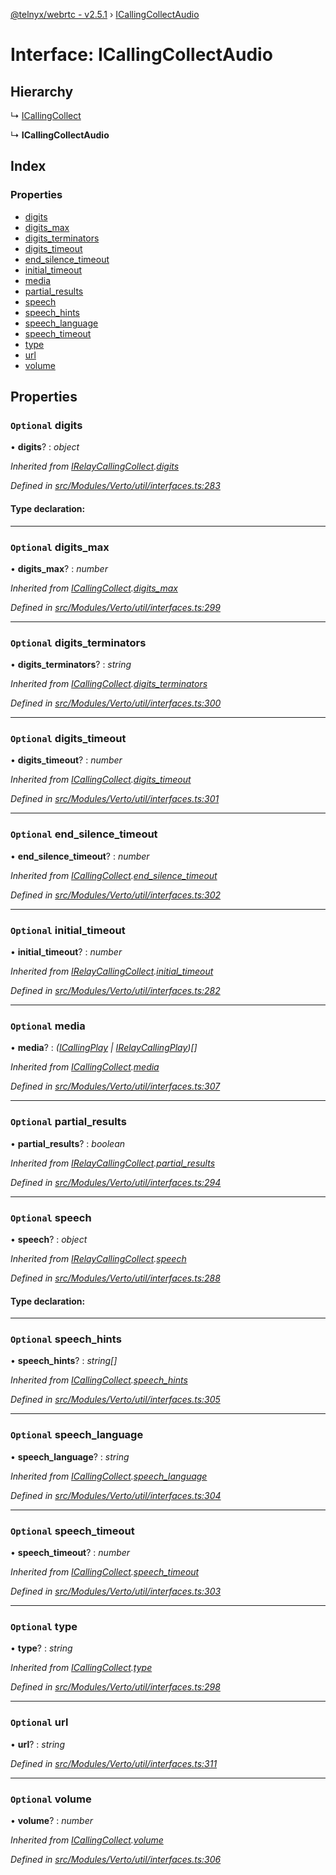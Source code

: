[@telnyx/webrtc - v2.5.1](../README.md) › [ICallingCollectAudio](icallingcollectaudio.md)

# Interface: ICallingCollectAudio

## Hierarchy

  ↳ [ICallingCollect](icallingcollect.md)

  ↳ **ICallingCollectAudio**

## Index

### Properties

* [digits](icallingcollectaudio.md#optional-digits)
* [digits_max](icallingcollectaudio.md#optional-digits_max)
* [digits_terminators](icallingcollectaudio.md#optional-digits_terminators)
* [digits_timeout](icallingcollectaudio.md#optional-digits_timeout)
* [end_silence_timeout](icallingcollectaudio.md#optional-end_silence_timeout)
* [initial_timeout](icallingcollectaudio.md#optional-initial_timeout)
* [media](icallingcollectaudio.md#optional-media)
* [partial_results](icallingcollectaudio.md#optional-partial_results)
* [speech](icallingcollectaudio.md#optional-speech)
* [speech_hints](icallingcollectaudio.md#optional-speech_hints)
* [speech_language](icallingcollectaudio.md#optional-speech_language)
* [speech_timeout](icallingcollectaudio.md#optional-speech_timeout)
* [type](icallingcollectaudio.md#optional-type)
* [url](icallingcollectaudio.md#optional-url)
* [volume](icallingcollectaudio.md#optional-volume)

## Properties

### `Optional` digits

• **digits**? : *object*

*Inherited from [IRelayCallingCollect](irelaycallingcollect.md).[digits](irelaycallingcollect.md#optional-digits)*

*Defined in [src/Modules/Verto/util/interfaces.ts:283](https://github.com/team-telnyx/webrtc/blob/main/packages/js/src/Modules/Verto/util/interfaces.ts#L283)*

#### Type declaration:

___

### `Optional` digits_max

• **digits_max**? : *number*

*Inherited from [ICallingCollect](icallingcollect.md).[digits_max](icallingcollect.md#optional-digits_max)*

*Defined in [src/Modules/Verto/util/interfaces.ts:299](https://github.com/team-telnyx/webrtc/blob/main/packages/js/src/Modules/Verto/util/interfaces.ts#L299)*

___

### `Optional` digits_terminators

• **digits_terminators**? : *string*

*Inherited from [ICallingCollect](icallingcollect.md).[digits_terminators](icallingcollect.md#optional-digits_terminators)*

*Defined in [src/Modules/Verto/util/interfaces.ts:300](https://github.com/team-telnyx/webrtc/blob/main/packages/js/src/Modules/Verto/util/interfaces.ts#L300)*

___

### `Optional` digits_timeout

• **digits_timeout**? : *number*

*Inherited from [ICallingCollect](icallingcollect.md).[digits_timeout](icallingcollect.md#optional-digits_timeout)*

*Defined in [src/Modules/Verto/util/interfaces.ts:301](https://github.com/team-telnyx/webrtc/blob/main/packages/js/src/Modules/Verto/util/interfaces.ts#L301)*

___

### `Optional` end_silence_timeout

• **end_silence_timeout**? : *number*

*Inherited from [ICallingCollect](icallingcollect.md).[end_silence_timeout](icallingcollect.md#optional-end_silence_timeout)*

*Defined in [src/Modules/Verto/util/interfaces.ts:302](https://github.com/team-telnyx/webrtc/blob/main/packages/js/src/Modules/Verto/util/interfaces.ts#L302)*

___

### `Optional` initial_timeout

• **initial_timeout**? : *number*

*Inherited from [IRelayCallingCollect](irelaycallingcollect.md).[initial_timeout](irelaycallingcollect.md#optional-initial_timeout)*

*Defined in [src/Modules/Verto/util/interfaces.ts:282](https://github.com/team-telnyx/webrtc/blob/main/packages/js/src/Modules/Verto/util/interfaces.ts#L282)*

___

### `Optional` media

• **media**? : *([ICallingPlay](icallingplay.md) | [IRelayCallingPlay](irelaycallingplay.md))[]*

*Inherited from [ICallingCollect](icallingcollect.md).[media](icallingcollect.md#optional-media)*

*Defined in [src/Modules/Verto/util/interfaces.ts:307](https://github.com/team-telnyx/webrtc/blob/main/packages/js/src/Modules/Verto/util/interfaces.ts#L307)*

___

### `Optional` partial_results

• **partial_results**? : *boolean*

*Inherited from [IRelayCallingCollect](irelaycallingcollect.md).[partial_results](irelaycallingcollect.md#optional-partial_results)*

*Defined in [src/Modules/Verto/util/interfaces.ts:294](https://github.com/team-telnyx/webrtc/blob/main/packages/js/src/Modules/Verto/util/interfaces.ts#L294)*

___

### `Optional` speech

• **speech**? : *object*

*Inherited from [IRelayCallingCollect](irelaycallingcollect.md).[speech](irelaycallingcollect.md#optional-speech)*

*Defined in [src/Modules/Verto/util/interfaces.ts:288](https://github.com/team-telnyx/webrtc/blob/main/packages/js/src/Modules/Verto/util/interfaces.ts#L288)*

#### Type declaration:

___

### `Optional` speech_hints

• **speech_hints**? : *string[]*

*Inherited from [ICallingCollect](icallingcollect.md).[speech_hints](icallingcollect.md#optional-speech_hints)*

*Defined in [src/Modules/Verto/util/interfaces.ts:305](https://github.com/team-telnyx/webrtc/blob/main/packages/js/src/Modules/Verto/util/interfaces.ts#L305)*

___

### `Optional` speech_language

• **speech_language**? : *string*

*Inherited from [ICallingCollect](icallingcollect.md).[speech_language](icallingcollect.md#optional-speech_language)*

*Defined in [src/Modules/Verto/util/interfaces.ts:304](https://github.com/team-telnyx/webrtc/blob/main/packages/js/src/Modules/Verto/util/interfaces.ts#L304)*

___

### `Optional` speech_timeout

• **speech_timeout**? : *number*

*Inherited from [ICallingCollect](icallingcollect.md).[speech_timeout](icallingcollect.md#optional-speech_timeout)*

*Defined in [src/Modules/Verto/util/interfaces.ts:303](https://github.com/team-telnyx/webrtc/blob/main/packages/js/src/Modules/Verto/util/interfaces.ts#L303)*

___

### `Optional` type

• **type**? : *string*

*Inherited from [ICallingCollect](icallingcollect.md).[type](icallingcollect.md#optional-type)*

*Defined in [src/Modules/Verto/util/interfaces.ts:298](https://github.com/team-telnyx/webrtc/blob/main/packages/js/src/Modules/Verto/util/interfaces.ts#L298)*

___

### `Optional` url

• **url**? : *string*

*Defined in [src/Modules/Verto/util/interfaces.ts:311](https://github.com/team-telnyx/webrtc/blob/main/packages/js/src/Modules/Verto/util/interfaces.ts#L311)*

___

### `Optional` volume

• **volume**? : *number*

*Inherited from [ICallingCollect](icallingcollect.md).[volume](icallingcollect.md#optional-volume)*

*Defined in [src/Modules/Verto/util/interfaces.ts:306](https://github.com/team-telnyx/webrtc/blob/main/packages/js/src/Modules/Verto/util/interfaces.ts#L306)*

